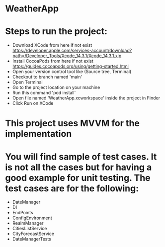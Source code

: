 # WeatherApp

# Steps to run the project:
- Download XCode from here if not exist https://developer.apple.com/services-account/download?path=/Developer_Tools/Xcode_14.3.1/Xcode_14.3.1.xip
- Install CocoaPods from here if not exist https://guides.cocoapods.org/using/getting-started.html
- Open your version control tool like (Source tree, Terminal)
- Checkout to branch named 'main'
- Open Terminal
- Go to the project location on your machine
- Run this command 'pod install'
- Open file named 'WeatherApp.xcworkspace' inside the project in Finder
- Click Run on XCode

# This project uses MVVM for the implementation

# You will find sample of test cases. It is not all the cases but for having a good example for unit testing. The test cases are for the following:
- DateManager
- DI
- EndPoints
- ConfigEnvironment
- RealmManager
- CitiesListService
- CityForecastService
- DateManagerTests




